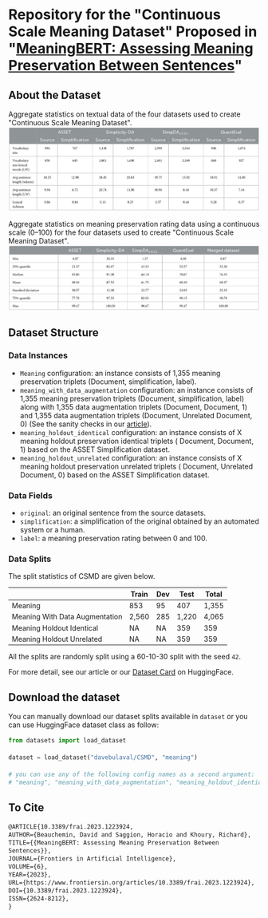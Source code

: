 # Repository for the "Continuous Scale Meaning Dataset" Proposed in "[MeaningBERT: Assessing Meaning Preservation Between Sentences](https://www.frontiersin.org/articles/10.3389/frai.2023.1223924/full)"

## About the Dataset

Aggregate statistics on textual data of the four datasets used to create "Continuous Scale Meaning Dataset".
![img_1.png](fig/img_1.png)

Aggregate statistics on meaning preservation rating data using a continuous scale (0–100) for the four datasets used to
create "Continuous Scale Meaning Dataset".
![img.png](fig/img.png)

## Dataset Structure

### Data Instances

- `Meaning` configuration: an instance consists of 1,355 meaning preservation triplets (Document, simplification,
  label).
- `meaning_with_data_augmentation` configuration: an instance consists of 1,355 meaning preservation triplets (Document,
  simplification, label) along with 1,355 data augmentation triplets (Document, Document, 1) and 1,355 data augmentation
  triplets (Document, Unrelated Document, 0) (See the sanity checks in
  our [article](https://www.frontiersin.org/articles/10.3389/frai.2023.1223924/full)).
- `meaning_holdout_identical` configuration: an instance consists of X meaning holdout preservation identical triplets (
  Document, Document, 1) based on the ASSET Simplification dataset.
- `meaning_holdout_unrelated` configuration: an instance consists of X meaning holdout preservation unrelated triplets (
  Document, Unrelated Document, 0) based on the ASSET Simplification dataset.

### Data Fields

- `original`: an original sentence from the source datasets.
- `simplification`:  a simplification of the original obtained by an automated system or a human.
- `label`: a meaning preservation rating between 0 and 100.

### Data Splits

The split statistics of CSMD are given below.

| | Train | Dev    | Test  | Total |
| ------ |-------| ------ |-------| ----- |
| Meaning | 853   | 95   | 407   | 1,355  |
| Meaning With Data Augmentation | 2,560 | 285   | 1,220 | 4,065  |
| Meaning Holdout Identical | NA    | NA   | 359   | 359 |
| Meaning Holdout Unrelated | NA    | NA   | 359   | 359  |

All the splits are randomly split using a 60-10-30 split with the seed `42`.

For more detail, see our article or our [Dataset Card](https://huggingface.co/datasets/davebulaval/csmd) on HuggingFace.

## Download the dataset

You can manually download our dataset splits available in `dataset` or you can use HuggingFace dataset class as follow:

```python
from datasets import load_dataset

dataset = load_dataset("davebulaval/CSMD", "meaning")

# you can use any of the following config names as a second argument:
# "meaning", "meaning_with_data_augmentation", "meaning_holdout_identical", "meaning_holdout_unrelated"
```

## To Cite

```
@ARTICLE{10.3389/frai.2023.1223924,
AUTHOR={Beauchemin, David and Saggion, Horacio and Khoury, Richard},   
TITLE={{MeaningBERT: Assessing Meaning Preservation Between Sentences}},      
JOURNAL={Frontiers in Artificial Intelligence},      
VOLUME={6},           
YEAR={2023},      
URL={https://www.frontiersin.org/articles/10.3389/frai.2023.1223924},       
DOI={10.3389/frai.2023.1223924},      	
ISSN={2624-8212},   
}
```

